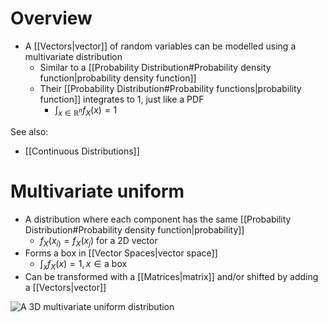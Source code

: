 # Overview
- A [[Vectors|vector]] of random variables can be modelled using a multivariate distribution
	- Similar to a [[Probability Distribution#Probability density function|probability density function]]
	- Their [[Probability Distribution#Probability functions|probability function]] integrates to 1, just like a PDF
		- $\int_{x \in \mathbb{R}^{n}}f_{X}(x) = 1$

See also:
- [[Continuous Distributions]]

# Multivariate uniform
- A distribution where each component has the same [[Probability Distribution#Probability density function|probability]]
	- $f_{X} (x_{i)}= f_{X}(x_j)$ for a 2D vector
- Forms a box in [[Vector Spaces|vector space]]
	- $\int_{x} f_{X} (x) = 1, x \in \text{a box}$
- Can be transformed with a [[Matrices|matrix]] and/or shifted by adding a [[Vectors|vector]]

![A 3D multivariate uniform distribution](https://encrypted-tbn0.gstatic.com/images?q=tbn:ANd9GcThJ0aLCKXhnhIfvbV0A7jmEW13MxSgG_78APNczkKUjQ&s)